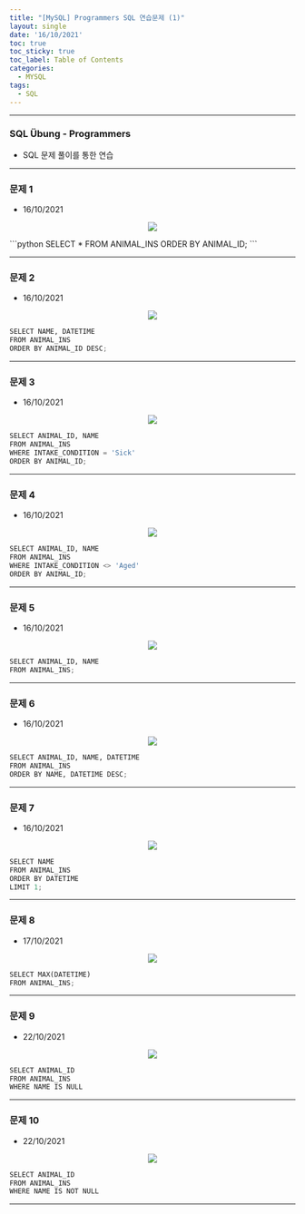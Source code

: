 ```yaml
---
title: "[MySQL] Programmers SQL 연습문제 (1)"
layout: single
date: '16/10/2021'
toc: true
toc_sticky: true
toc_label: Table of Contents
categories:
  - MYSQL
tags:
  - SQL
---
```


---
### SQL Übung - Programmers
* SQL 문제 풀이를 통한 연습

---

### 문제 1
* 16/10/2021
<p align="center">
    <img src="/img/data_engineering/sql/sql_programmers1.png" align="center">
</p>
```python
SELECT *
FROM ANIMAL_INS
ORDER BY ANIMAL_ID;
```

---

### 문제 2
* 16/10/2021
<p align="center">
    <img src="/img/data_engineering/sql/sql_programmers2.png" align="center">
</p>

```python
SELECT NAME, DATETIME
FROM ANIMAL_INS
ORDER BY ANIMAL_ID DESC;
```

---

### 문제 3
* 16/10/2021
<p align="center">
    <img src="/img/data_engineering/sql/sql_programmers3.png" align="center">
</p>

```python
SELECT ANIMAL_ID, NAME
FROM ANIMAL_INS
WHERE INTAKE_CONDITION = 'Sick'
ORDER BY ANIMAL_ID;
```

---

### 문제 4
* 16/10/2021
<p align="center">
    <img src="/img/data_engineering/sql/sql_programmers4.png" align="center">
</p>

```python
SELECT ANIMAL_ID, NAME
FROM ANIMAL_INS
WHERE INTAKE_CONDITION <> 'Aged'
ORDER BY ANIMAL_ID;
```

---

### 문제 5
* 16/10/2021
<p align="center">
    <img src="/img/data_engineering/sql/sql_programmers5.png" align="center">
</p>

```python
SELECT ANIMAL_ID, NAME
FROM ANIMAL_INS;
```

---

### 문제 6
* 16/10/2021
<p align="center">
    <img src="/img/data_engineering/sql/sql_programmers6.png" align="center">
</p>

```python
SELECT ANIMAL_ID, NAME, DATETIME
FROM ANIMAL_INS
ORDER BY NAME, DATETIME DESC;
```

---

### 문제 7
* 16/10/2021
<p align="center">
    <img src="/img/data_engineering/sql/sql_programmers7.png" align="center">
</p>

```python
SELECT NAME
FROM ANIMAL_INS
ORDER BY DATETIME
LIMIT 1;
```

---

### 문제 8
* 17/10/2021
<p align="center">
    <img src="/img/data_engineering/sql/sql_programmers8.png" align="center">
</p>

```python
SELECT MAX(DATETIME)
FROM ANIMAL_INS;
```

---

### 문제 9
* 22/10/2021
<p align="center">
    <img src="/img/data_engineering/sql/sql_programmers9.png" align="center">
</p>

```python
SELECT ANIMAL_ID
FROM ANIMAL_INS
WHERE NAME IS NULL
```

---

### 문제 10
* 22/10/2021
<p align="center">
    <img src="/img/data_engineering/sql/sql_programmers10.png" align="center">
</p>

```python
SELECT ANIMAL_ID
FROM ANIMAL_INS
WHERE NAME IS NOT NULL
```

---

